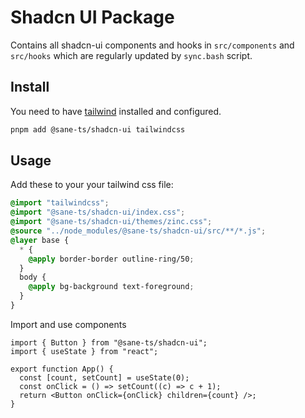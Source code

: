 # Shadcn UI Package

Contains all shadcn-ui components and hooks in `src/components` and `src/hooks` which are regularly updated by `sync.bash` script.

## Install

You need to have [tailwind](https://tailwindcss.com) installed and configured.

```bash
pnpm add @sane-ts/shadcn-ui tailwindcss
```

## Usage

Add these to your your tailwind css file:

```css
@import "tailwindcss";
@import "@sane-ts/shadcn-ui/index.css";
@import "@sane-ts/shadcn-ui/themes/zinc.css";
@source "../node_modules/@sane-ts/shadcn-ui/src/**/*.js";
@layer base {
  * {
    @apply border-border outline-ring/50;
  }
  body {
    @apply bg-background text-foreground;
  }
}
```

Import and use components

```tsx
import { Button } from "@sane-ts/shadcn-ui";
import { useState } from "react";

export function App() {
  const [count, setCount] = useState(0);
  const onClick = () => setCount((c) => c + 1);
  return <Button onClick={onClick} children={count} />;
}
```
